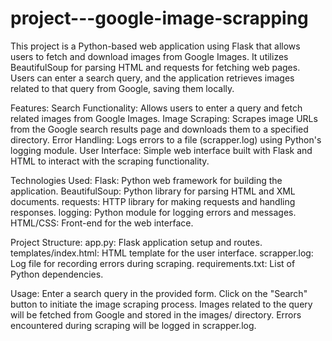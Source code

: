 # project---google-image-scrapping
This project is a Python-based web application using Flask that allows users to fetch and download images from Google Images. It utilizes BeautifulSoup for parsing HTML and requests for fetching web pages. Users can enter a search query, and the application retrieves images related to that query from Google, saving them locally.

Features:
Search Functionality: Allows users to enter a query and fetch related images from Google Images.
Image Scraping: Scrapes image URLs from the Google search results page and downloads them to a specified directory.
Error Handling: Logs errors to a file (scrapper.log) using Python's logging module.
User Interface: Simple web interface built with Flask and HTML to interact with the scraping functionality.

Technologies Used:
Flask: Python web framework for building the application.
BeautifulSoup: Python library for parsing HTML and XML documents.
requests: HTTP library for making requests and handling responses.
logging: Python module for logging errors and messages.
HTML/CSS: Front-end for the web interface.

Project Structure:
app.py: Flask application setup and routes.
templates/index.html: HTML template for the user interface.
scrapper.log: Log file for recording errors during scraping.
requirements.txt: List of Python dependencies.


Usage:
Enter a search query in the provided form.
Click on the "Search" button to initiate the image scraping process.
Images related to the query will be fetched from Google and stored in the images/ directory.
Errors encountered during scraping will be logged in scrapper.log.
